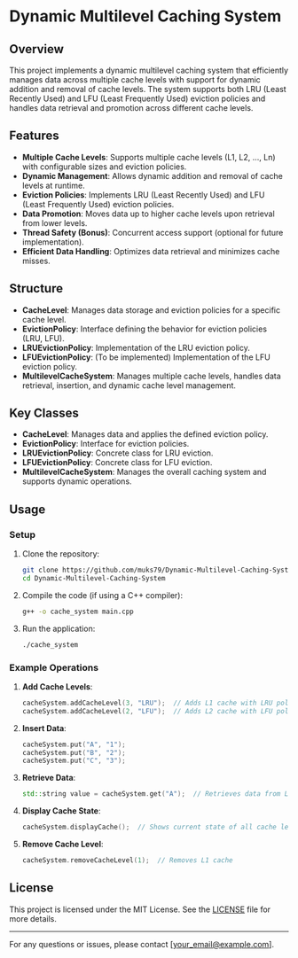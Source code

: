 # Dynamic Multilevel Caching System

## Overview

This project implements a dynamic multilevel caching system that efficiently manages data across multiple cache levels with support for dynamic addition and removal of cache levels. The system supports both LRU (Least Recently Used) and LFU (Least Frequently Used) eviction policies and handles data retrieval and promotion across different cache levels.

## Features

- **Multiple Cache Levels**: Supports multiple cache levels (L1, L2, ..., Ln) with configurable sizes and eviction policies.
- **Dynamic Management**: Allows dynamic addition and removal of cache levels at runtime.
- **Eviction Policies**: Implements LRU (Least Recently Used) and LFU (Least Frequently Used) eviction policies.
- **Data Promotion**: Moves data up to higher cache levels upon retrieval from lower levels.
- **Thread Safety (Bonus)**: Concurrent access support (optional for future implementation).
- **Efficient Data Handling**: Optimizes data retrieval and minimizes cache misses.

## Structure

- **CacheLevel**: Manages data storage and eviction policies for a specific cache level.
- **EvictionPolicy**: Interface defining the behavior for eviction policies (LRU, LFU).
- **LRUEvictionPolicy**: Implementation of the LRU eviction policy.
- **LFUEvictionPolicy**: (To be implemented) Implementation of the LFU eviction policy.
- **MultilevelCacheSystem**: Manages multiple cache levels, handles data retrieval, insertion, and dynamic cache level management.

## Key Classes

- **CacheLevel**: Manages data and applies the defined eviction policy.
- **EvictionPolicy**: Interface for eviction policies.
- **LRUEvictionPolicy**: Concrete class for LRU eviction.
- **LFUEvictionPolicy**: Concrete class for LFU eviction.
- **MultilevelCacheSystem**: Manages the overall caching system and supports dynamic operations.

## Usage

### Setup

1. Clone the repository:
    ```bash
    git clone https://github.com/muks79/Dynamic-Multilevel-Caching-System.git
    cd Dynamic-Multilevel-Caching-System
    ```

2. Compile the code (if using a C++ compiler):
    ```bash
    g++ -o cache_system main.cpp
    ```

3. Run the application:
    ```bash
    ./cache_system
    ```

### Example Operations

1. **Add Cache Levels**:
    ```cpp
    cacheSystem.addCacheLevel(3, "LRU");  // Adds L1 cache with LRU policy
    cacheSystem.addCacheLevel(2, "LFU");  // Adds L2 cache with LFU policy
    ```

2. **Insert Data**:
    ```cpp
    cacheSystem.put("A", "1");
    cacheSystem.put("B", "2");
    cacheSystem.put("C", "3");
    ```

3. **Retrieve Data**:
    ```cpp
    std::string value = cacheSystem.get("A");  // Retrieves data from L1
    ```

4. **Display Cache State**:
    ```cpp
    cacheSystem.displayCache();  // Shows current state of all cache levels
    ```

5. **Remove Cache Level**:
    ```cpp
    cacheSystem.removeCacheLevel(1);  // Removes L1 cache
    ```

## License

This project is licensed under the MIT License. See the [LICENSE](LICENSE) file for more details.

---

For any questions or issues, please contact [your_email@example.com].
